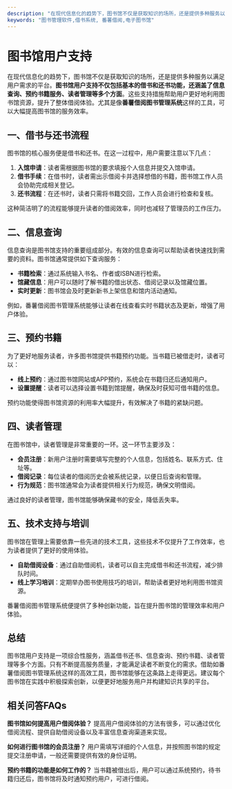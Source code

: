 ```yaml
---
description: "在现代信息化的趋势下，图书馆不仅是获取知识的场所，还是提供多种服务以满足用户需求的平台。**图书馆用户支持不仅包括基本的借书和还书功能，还涵盖了信息查询、预约书籍服务、读者管理等多个方面**。这些支持措施帮助用户更好地利用图书馆资源，提升了整体借阅体验。尤其是像**番薯借阅图书管理系统**这样的工具，可以大幅提高图书馆的服务效率。"
keywords: "图书管理软件,借书系统, 番薯借阅,电子图书馆"
---
```

# 图书馆用户支持

在现代信息化的趋势下，图书馆不仅是获取知识的场所，还是提供多种服务以满足用户需求的平台。**图书馆用户支持不仅包括基本的借书和还书功能，还涵盖了信息查询、预约书籍服务、读者管理等多个方面**。这些支持措施帮助用户更好地利用图书馆资源，提升了整体借阅体验。尤其是像**番薯借阅图书管理系统**这样的工具，可以大幅提高图书馆的服务效率。

## 一、借书与还书流程

图书馆的核心服务便是借书和还书。在这一过程中，用户需要注意以下几点：

1. **入馆申请**：读者需根据图书馆的要求填报个人信息并提交入馆申请。 
2. **借书手续**：在借书时，读者需出示借阅卡并选择想借的书籍，图书馆工作人员会协助完成相关登记。
3. **还书流程**：在还书时，读者只需将书籍交回，工作人员会进行检查和复核。

这种简洁明了的流程能够提升读者的借阅效率，同时也减轻了管理员的工作压力。

## 二、信息查询

信息查询是图书馆支持的重要组成部分。有效的信息查询可以帮助读者快速找到需要的资料。图书馆通常提供如下查询服务：

- **书籍检索**：通过系统输入书名、作者或ISBN进行检索。
- **馆藏信息**：用户可以随时了解书籍的借出状态、借阅记录以及馆藏位置。
- **实时更新**：图书馆会及时更新新书上架信息和馆内活动通知。

例如，番薯借阅图书管理系统能够让读者在线查看实时书籍状态及更新，增强了用户体验。

## 三、预约书籍

为了更好地服务读者，许多图书馆提供书籍预约功能。当书籍已被借走时，读者可以：

- **线上预约**：通过图书馆网站或APP预约，系统会在书籍归还后通知用户。
- **设置提醒**：读者可以选择设置书籍到馆提醒，确保及时获知可借书籍的信息。

预约功能使得图书馆资源的利用率大幅提升，有效解决了书籍的紧缺问题。

## 四、读者管理

在图书馆中，读者管理是非常重要的一环。这一环节主要涉及：

- **会员注册**：新用户注册时需要填写完整的个人信息，包括姓名、联系方式、住址等。
- **借阅记录**：每位读者的借阅历史会被系统记录，以便日后查询和管理。
- **行为规范**：图书馆通常会为读者提供相关行为规范，确保文明借阅。

通过良好的读者管理，图书馆能够确保藏书的安全，降低丢失率。

## 五、技术支持与培训

图书馆在管理上需要依靠一些先进的技术工具，这些技术不仅提升了工作效率，也为读者提供了更好的使用体验。

- **自助借阅设备**：通过自助借阅机，读者可以自主完成借书和还书流程，减少排队时间。
- **线上学习培训**：定期举办图书使用技巧的培训，帮助读者更好地利用图书馆资源。

番薯借阅图书管理系统便提供了多种创新功能，旨在提升图书馆的管理效率和用户体验。

## 总结

图书馆用户支持是一项综合性服务，涵盖借书还书、信息查询、预约书籍、读者管理等多个方面。只有不断提高服务质量，才能满足读者不断变化的需求。借助如番薯借阅图书管理系统这样的高效工具，图书馆能够在这条路上走得更远。建议每个图书馆在实践中积极探索创新，以便更好地服务用户并构建知识共享的平台。

## 相关问答FAQs

**图书馆如何提高用户借阅体验？**
提高用户借阅体验的方法有很多，可以通过优化借阅流程、提供自助借阅设备以及丰富信息查询渠道来实现。

**如何进行图书馆的会员注册？**
用户需填写详细的个人信息，并按照图书馆的规定提交注册申请，一般还需要提供有效的身份证明。

**预约书籍的功能是如何工作的？**
当书籍被借出后，用户可以通过系统预约，待书籍归还后，图书馆将及时通知预约用户，可进行借阅。
